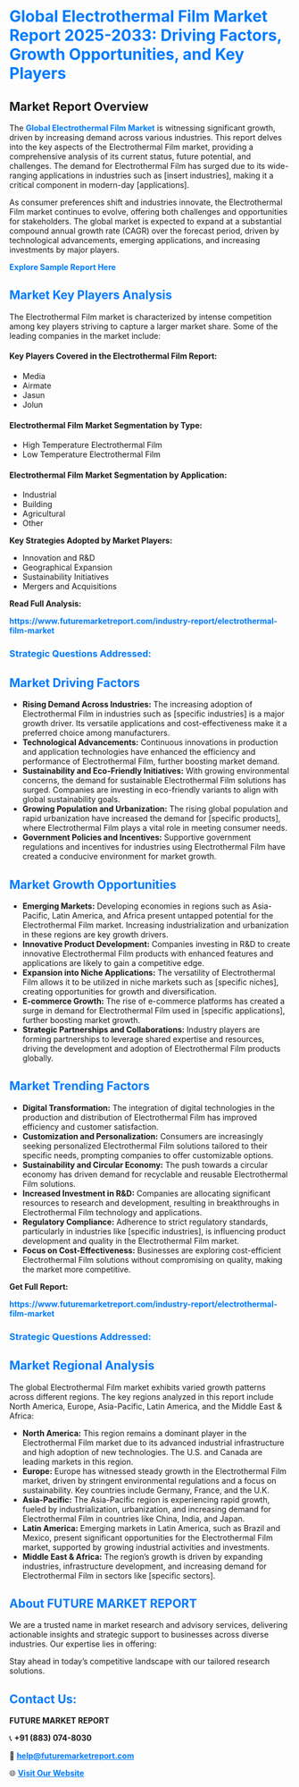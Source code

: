 <h1 style="color: #007BFF;">Global Electrothermal Film Market Report 2025-2033: Driving Factors, Growth Opportunities, and Key Players</h1>

<section id="overview">
<h2>Market Report Overview</h2>
<p>The <a href="https://www.futuremarketreport.com/industry-report/electrothermal-film-market" style="color: #007BFF; text-decoration: none;"><strong>Global Electrothermal Film Market</strong></a> is witnessing significant growth, driven by increasing demand across various industries. This report delves into the key aspects of the Electrothermal Film market, providing a comprehensive analysis of its current status, future potential, and challenges. The demand for Electrothermal Film has surged due to its wide-ranging applications in industries such as [insert industries], making it a critical component in modern-day [applications].</p>
<p>As consumer preferences shift and industries innovate, the Electrothermal Film market continues to evolve, offering both challenges and opportunities for stakeholders. The global market is expected to expand at a substantial compound annual growth rate (CAGR) over the forecast period, driven by technological advancements, emerging applications, and increasing investments by major players.</p>
</section>

<section id="overview">
<p><a href="https://www.futuremarketreport.com/request-sample/reportId=30973" style="color: #007BFF; text-decoration: none;"><strong>Explore Sample Report Here</strong></a></p>
</section>

<section id="key-players">
<h2 style="color: #007BFF;">Market Key Players Analysis</h2>
<p>The Electrothermal Film market is characterized by intense competition among key players striving to capture a larger market share. Some of the leading companies in the market include:</p>
<h4>Key Players Covered in the Electrothermal Film Report:</h4>
<ul><li>Media</li><li>Airmate</li><li>Jasun</li><li>Jolun</li></ul>
<h4>Electrothermal Film Market Segmentation by Type:</h4>
<ul><li>High Temperature Electrothermal Film</li><li>Low Temperature Electrothermal Film</li></ul>

<h4>Electrothermal Film Market Segmentation by Application:</h4>
<ul><li>Industrial</li><li>Building</li><li>Agricultural</li><li>Other</li></ul>
<p><strong>Key Strategies Adopted by Market Players:</strong></p>
<ul>
<li>Innovation and R&D</li>
<li>Geographical Expansion</li>
<li>Sustainability Initiatives</li>
<li>Mergers and Acquisitions</li>
</ul>
</section>

<section>
<p><strong>Read Full Analysis: </strong></p><a href="https://www.futuremarketreport.com/industry-report/electrothermal-film-market" style="color: #007BFF; text-decoration: none;"><strong>https://www.futuremarketreport.com/industry-report/electrothermal-film-market</strong></a>
<h3 style="color: #007BFF;">Strategic Questions Addressed:</h3>
</section>

<section id="driving-factors">
<h2 style="color: #007BFF;">Market Driving Factors</h2>
<ul>
<li><strong>Rising Demand Across Industries:</strong> The increasing adoption of Electrothermal Film in industries such as [specific industries] is a major growth driver. Its versatile applications and cost-effectiveness make it a preferred choice among manufacturers.</li>
<li><strong>Technological Advancements:</strong> Continuous innovations in production and application technologies have enhanced the efficiency and performance of Electrothermal Film, further boosting market demand.</li>
<li><strong>Sustainability and Eco-Friendly Initiatives:</strong> With growing environmental concerns, the demand for sustainable Electrothermal Film solutions has surged. Companies are investing in eco-friendly variants to align with global sustainability goals.</li>
<li><strong>Growing Population and Urbanization:</strong> The rising global population and rapid urbanization have increased the demand for [specific products], where Electrothermal Film plays a vital role in meeting consumer needs.</li>
<li><strong>Government Policies and Incentives:</strong> Supportive government regulations and incentives for industries using Electrothermal Film have created a conducive environment for market growth.</li>
</ul>
</section>

<section id="growth-opportunities">
<h2 style="color: #007BFF;">Market Growth Opportunities</h2>
<ul>
<li><strong>Emerging Markets:</strong> Developing economies in regions such as Asia-Pacific, Latin America, and Africa present untapped potential for the Electrothermal Film market. Increasing industrialization and urbanization in these regions are key growth drivers.</li>
<li><strong>Innovative Product Development:</strong> Companies investing in R&D to create innovative Electrothermal Film products with enhanced features and applications are likely to gain a competitive edge.</li>
<li><strong>Expansion into Niche Applications:</strong> The versatility of Electrothermal Film allows it to be utilized in niche markets such as [specific niches], creating opportunities for growth and diversification.</li>
<li><strong>E-commerce Growth:</strong> The rise of e-commerce platforms has created a surge in demand for Electrothermal Film used in [specific applications], further boosting market growth.</li>
<li><strong>Strategic Partnerships and Collaborations:</strong> Industry players are forming partnerships to leverage shared expertise and resources, driving the development and adoption of Electrothermal Film products globally.</li>
</ul>
</section>

<section id="trending-factors">
<h2 style="color: #007BFF;">Market Trending Factors</h2>
<ul>
<li><strong>Digital Transformation:</strong> The integration of digital technologies in the production and distribution of Electrothermal Film has improved efficiency and customer satisfaction.</li>
<li><strong>Customization and Personalization:</strong> Consumers are increasingly seeking personalized Electrothermal Film solutions tailored to their specific needs, prompting companies to offer customizable options.</li>
<li><strong>Sustainability and Circular Economy:</strong> The push towards a circular economy has driven demand for recyclable and reusable Electrothermal Film solutions.</li>
<li><strong>Increased Investment in R&D:</strong> Companies are allocating significant resources to research and development, resulting in breakthroughs in Electrothermal Film technology and applications.</li>
<li><strong>Regulatory Compliance:</strong> Adherence to strict regulatory standards, particularly in industries like [specific industries], is influencing product development and quality in the Electrothermal Film market.</li>
<li><strong>Focus on Cost-Effectiveness:</strong> Businesses are exploring cost-efficient Electrothermal Film solutions without compromising on quality, making the market more competitive.</li>
</ul>
</section>

<section>
<p><strong>Get Full Report: </strong></p><a href="https://www.futuremarketreport.com/industry-report/electrothermal-film-market" style="color: #007BFF; text-decoration: none;"><strong>https://www.futuremarketreport.com/industry-report/electrothermal-film-market</strong></a>
<h3 style="color: #007BFF;">Strategic Questions Addressed:</h3>
</section>


<section id="regional-analysis">
<h2 style="color: #007BFF;">Market Regional Analysis</h2>
<p>The global Electrothermal Film market exhibits varied growth patterns across different regions. The key regions analyzed in this report include North America, Europe, Asia-Pacific, Latin America, and the Middle East & Africa:</p>
<ul>
<li><strong>North America:</strong> This region remains a dominant player in the Electrothermal Film market due to its advanced industrial infrastructure and high adoption of new technologies. The U.S. and Canada are leading markets in this region.</li>
<li><strong>Europe:</strong> Europe has witnessed steady growth in the Electrothermal Film market, driven by stringent environmental regulations and a focus on sustainability. Key countries include Germany, France, and the U.K.</li>
<li><strong>Asia-Pacific:</strong> The Asia-Pacific region is experiencing rapid growth, fueled by industrialization, urbanization, and increasing demand for Electrothermal Film in countries like China, India, and Japan.</li>
<li><strong>Latin America:</strong> Emerging markets in Latin America, such as Brazil and Mexico, present significant opportunities for the Electrothermal Film market, supported by growing industrial activities and investments.</li>
<li><strong>Middle East & Africa:</strong> The region’s growth is driven by expanding industries, infrastructure development, and increasing demand for Electrothermal Film in sectors like [specific sectors].</li>
</ul>
</section>

<footer>
<h2 style="color: #007BFF;">About FUTURE MARKET REPORT</h2>
<p>We are a trusted name in market research and advisory services, delivering actionable insights and strategic support to businesses across diverse industries. Our expertise lies in offering:</p>

<p>Stay ahead in today’s competitive landscape with our tailored research solutions.</p>

<h2 style="color: #007BFF;">Contact Us:</h2>
<p><strong>FUTURE MARKET REPORT</strong></p>
<p>📞 <strong>+91 (883) 074-8030</strong></p>
<p>📧 <strong><a href="mailto:help@futuremarketreport.com" style="color: #007BFF;">help@futuremarketreport.com</a></strong></p>
<p>🌐 <strong><a href="https://www.futuremarketreport.com/" style="color: #007BFF;">Visit Our Website</a></strong></p>
</footer>